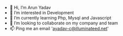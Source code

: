 - 👋 Hi, I’m Arun Yadav
- 👀 I’m interested in Development
- 🌱 I’m currently learning Php, Mysql and Javascript
- 💞️ I’m looking to collaborate on my company and team
- 📫 Ping me an email 'ayadav-c@illuminateed.net'

<!---
ayadav-c/ayadav-c is a ✨ special ✨ repository because its `README.md` (this file) appears on your GitHub profile.
You can click the Preview link to take a look at your changes.
--->
